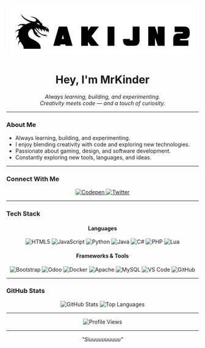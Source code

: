 ![Logo](https://github.com/aKijn2/aKijn2/raw/main/myProfile.gif)

<h1 align="center">Hey, I'm <strong>MrKinder</strong></h1>

<p align="center">
  <i>Always learning, building, and experimenting.<br>
  Creativity meets code — and a touch of curiosity.</i>
</p>

---

### About Me
- Always learning, building, and experimenting.  
- I enjoy blending creativity with code and exploring new technologies.  
- Passionate about gaming, design, and software development.  
- Constantly exploring new tools, languages, and ideas.  

---

### Connect With Me
<p align="center">
  <a href="https://codepen.io/Mrkinder">
    <img src="https://img.shields.io/badge/Codepen-0A0A0A?style=for-the-badge&logo=codepen&logoColor=white" alt="Codepen"/>
  </a>
  <a href="https://twitter.com/XMrKinder">
    <img src="https://img.shields.io/badge/Twitter-0A66C2?style=for-the-badge&logo=twitter&logoColor=white" alt="Twitter"/>
  </a>
</p>

---

### Tech Stack

<div align="center">
  
#### Languages
![HTML5](https://img.shields.io/badge/HTML5-E34F26?style=flat-square&logo=html5&logoColor=white)
![JavaScript](https://img.shields.io/badge/JavaScript-F7DF1E?style=flat-square&logo=javascript&logoColor=black)
![Python](https://img.shields.io/badge/Python-3776AB?style=flat-square&logo=python&logoColor=white)
![Java](https://img.shields.io/badge/Java-007396?style=flat-square&logo=openjdk&logoColor=white)
![C#](https://img.shields.io/badge/C%23-239120?style=flat-square&logo=c-sharp&logoColor=white)
![PHP](https://img.shields.io/badge/PHP-777BB4?style=flat-square&logo=php&logoColor=white)
![Lua](https://img.shields.io/badge/Lua-2C2D72?style=flat-square&logo=lua&logoColor=white)

#### Frameworks & Tools
![Bootstrap](https://img.shields.io/badge/Bootstrap-7952B3?style=flat-square&logo=bootstrap&logoColor=white)
![Odoo](https://img.shields.io/badge/Odoo-714B67?style=flat-square&logo=odoo&logoColor=white)
![Docker](https://img.shields.io/badge/Docker-0db7ed?style=flat-square&logo=docker&logoColor=white)
![Apache](https://img.shields.io/badge/Apache-D42029?style=flat-square&logo=apache&logoColor=white)
![MySQL](https://img.shields.io/badge/MySQL-4479A1?style=flat-square&logo=mysql&logoColor=white)
![VS Code](https://img.shields.io/badge/VS%20Code-0078d4?style=flat-square&logo=visual-studio-code&logoColor=white)
![GitHub](https://img.shields.io/badge/GitHub-181717?style=flat-square&logo=github&logoColor=white)

</div>

---

### GitHub Stats

<p align="center">
  <img src="https://github-readme-stats.vercel.app/api?username=aKijn2&show_icons=true&count_private=true&theme=transparent&hide_border=true&title_color=58a6ff&text_color=adbac7&icon_color=58a6ff" height="170" alt="GitHub Stats" />
  <img src="https://github-readme-stats.vercel.app/api/top-langs?username=aKijn2&layout=compact&langs_count=6&theme=transparent&hide_border=true&title_color=58a6ff&text_color=adbac7" height="170" alt="Top Languages" />
</p>

---

<p align="center">
  <img src="https://visitcount.itsvg.in/api?id=aKijn2&icon=0&color=12" alt="Profile Views" />
</p>

---

<p align="center">
  <i>"Siuuuuuuuuuu"</i>
</p>
